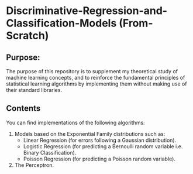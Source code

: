 # Discriminative-Regression-and-Classification-Models (From-Scratch)
## Purpose:
The purpose of this repository is to supplement my theoretical study of machine learning concepts, and to reinforce the fundamental principles of statistical learning algorithms by implementing them without making use of their standard libraries.  
## Contents
You can find implementations of the following algorithms:  
1. Models based on the Exponential Family distributions such as:
   * Linear Regression (for errors following a Gaussian distribution).
   * Logistic Regression (for predicting a Bernoulli random variable i.e. Binary Classification).
   * Poisson Regression (for predicting a Poisson random variable).
2. The Perceptron.

